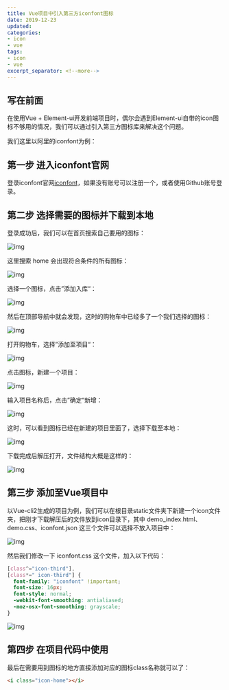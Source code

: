 ```yaml
---
title: Vue项目中引入第三方iconfont图标
date: 2019-12-23
updated:
categories:
- icon
- vue
tags:
- icon
- vue
excerpt_separator: <!--more-->
---
```


## 写在前面

在使用Vue + Element-ui开发前端项目时，偶尔会遇到Element-ui自带的icon图标不够用的情况，我们可以通过引入第三方图标库来解决这个问题。

我们这里以阿里的iconfont为例：

<!--more-->

## 第一步 进入iconfont官网

登录iconfont官网[iconfont](https://www.iconfont.cn/)，如果没有账号可以注册一个，或者使用Github账号登录。

## 第二步 选择需要的图标并下载到本地

登录成功后，我们可以在首页搜索自己要用的图标：

![img](/assets/images/icon/icon-1.png)

这里搜索 home 会出现符合条件的所有图标：

![img](/assets/images/icon/icon-2.png)

选择一个图标，点击”添加入库“：

![img](/assets/images/icon/icon-3.png)

然后在顶部导航中就会发现，这时的购物车中已经多了一个我们选择的图标：

![img](/assets/images/icon/icon-4.png)

打开购物车，选择”添加至项目“：

![img](/assets/images/icon/icon-5.png)

点击图标，新建一个项目：

![img](/assets/images/icon/icon-6.png)

输入项目名称后，点击”确定“新增：

![img](/assets/images/icon/icon-7.png)

这时，可以看到图标已经在新建的项目里面了，选择下载至本地：

![img](/assets/images/icon/icon-8.png)

下载完成后解压打开，文件结构大概是这样的：

![img](/assets/images/icon/icon-9.png)

## 第三步 添加至Vue项目中

以Vue-cli2生成的项目为例，我们可以在根目录static文件夹下新建一个icon文件夹，把刚才下载解压后的文件放到icon目录下，其中 demo_index.html、demo.css、iconfont.json 这三个文件可以选择不放入项目中：

![img](/assets/images/icon/icon-10.png)

然后我们修改一下 iconfont.css 这个文件，加入以下代码：

```css
[class^="icon-third"],
[class*=" icon-third"] {
  font-family: "iconfont" !important;
  font-size: 16px;
  font-style: normal;
  -webkit-font-smoothing: antialiased;
  -moz-osx-font-smoothing: grayscale;
}
```

![img](/assets/images/icon/icon-11.png)

## 第四步 在项目代码中使用

最后在需要用到图标的地方直接添加对应的图标class名称就可以了：

```html
<i class="icon-home"></i>
```